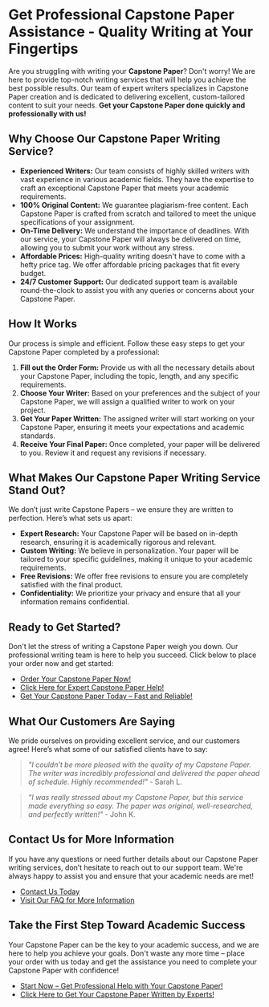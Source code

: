 # Get Professional Capstone Paper Assistance - Quality Writing at Your Fingertips

Are you struggling with writing your **Capstone Paper**? Don't worry! We are here to provide top-notch writing services that will help you achieve the best possible results. Our team of expert writers specializes in Capstone Paper creation and is dedicated to delivering excellent, custom-tailored content to suit your needs. **Get your Capstone Paper done quickly and professionally with us!**

## Why Choose Our Capstone Paper Writing Service?

- **Experienced Writers:** Our team consists of highly skilled writers with vast experience in various academic fields. They have the expertise to craft an exceptional Capstone Paper that meets your academic requirements.
- **100% Original Content:** We guarantee plagiarism-free content. Each Capstone Paper is crafted from scratch and tailored to meet the unique specifications of your assignment.
- **On-Time Delivery:** We understand the importance of deadlines. With our service, your Capstone Paper will always be delivered on time, allowing you to submit your work without any stress.
- **Affordable Prices:** High-quality writing doesn't have to come with a hefty price tag. We offer affordable pricing packages that fit every budget.
- **24/7 Customer Support:** Our dedicated support team is available round-the-clock to assist you with any queries or concerns about your Capstone Paper.

## How It Works

Our process is simple and efficient. Follow these easy steps to get your Capstone Paper completed by a professional:

1. **Fill out the Order Form:** Provide us with all the necessary details about your Capstone Paper, including the topic, length, and any specific requirements.
2. **Choose Your Writer:** Based on your preferences and the subject of your Capstone Paper, we will assign a qualified writer to work on your project.
3. **Get Your Paper Written:** The assigned writer will start working on your Capstone Paper, ensuring it meets your expectations and academic standards.
4. **Receive Your Final Paper:** Once completed, your paper will be delivered to you. Review it and request any revisions if necessary.

## What Makes Our Capstone Paper Writing Service Stand Out?

We don’t just write Capstone Papers – we ensure they are written to perfection. Here’s what sets us apart:

- **Expert Research:** Your Capstone Paper will be based on in-depth research, ensuring it is academically rigorous and relevant.
- **Custom Writing:** We believe in personalization. Your paper will be tailored to your specific guidelines, making it unique to your academic requirements.
- **Free Revisions:** We offer free revisions to ensure you are completely satisfied with the final product.
- **Confidentiality:** We prioritize your privacy and ensure that all your information remains confidential.

## Ready to Get Started?

Don't let the stress of writing a Capstone Paper weigh you down. Our professional writing team is here to help you succeed. Click below to place your order now and get started:

- [Order Your Capstone Paper Now!](https://tinyurl.com/topessay?keyword=capstone+paper)
- [Click Here for Expert Capstone Paper Help!](https://tinyurl.com/topessay?keyword=capstone+paper)
- [Get Your Capstone Paper Today – Fast and Reliable!](https://tinyurl.com/topessay?keyword=capstone+paper)

## What Our Customers Are Saying

We pride ourselves on providing excellent service, and our customers agree! Here’s what some of our satisfied clients have to say:

> _"I couldn’t be more pleased with the quality of my Capstone Paper. The writer was incredibly professional and delivered the paper ahead of schedule. Highly recommended!"_ - Sarah L.

> _"I was really stressed about my Capstone Paper, but this service made everything so easy. The paper was original, well-researched, and perfectly written!"_ - John K.

## Contact Us for More Information

If you have any questions or need further details about our Capstone Paper writing services, don’t hesitate to reach out to our support team. We're always happy to assist you and ensure that your academic needs are met!

- [Contact Us Today](https://tinyurl.com/topessay?keyword=capstone+paper)
- [Visit Our FAQ for More Information](https://tinyurl.com/topessay?keyword=capstone+paper)

## Take the First Step Toward Academic Success

Your Capstone Paper can be the key to your academic success, and we are here to help you achieve your goals. Don't waste any more time – place your order with us today and get the assistance you need to complete your Capstone Paper with confidence!

- [Start Now – Get Professional Help with Your Capstone Paper!](https://tinyurl.com/topessay?keyword=capstone+paper)
- [Click Here to Get Your Capstone Paper Written by Experts!](https://tinyurl.com/topessay?keyword=capstone+paper)
